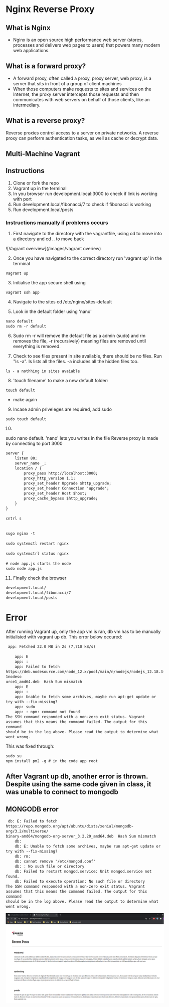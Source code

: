 
# Nginx Reverse Proxy  

## What is Nginx  

- Nginx is an open source high performance web server (stores, processes and delivers web pages to users) that powers many modern web applications.

## What is a forward proxy?  
- A forward proxy, often called a proxy, proxy server, web proxy, is a server that sits in front of a group of client machines
- When those computers make requests to sites and services on the Internet, the proxy server intercepts those requests and then communicates with web servers on behalf of those clients, like an intermediary.


## What is a reverse proxy?  
Reverse proxies control access to a server on private networks. A reverse proxy can perform authentication tasks, as well as cache or decrypt data.



## Multi-Machine Vagrant 

## Instructions
1. Clone or fork the repo 
2. Vagrant up in the terminal 
3. In you browser run development.local:3000 to check if link is working with port
4. Run development.local/fibonacci/7 to check if fibonacci is working
5. Run development.local/posts 

### Instructions manually if problems occurs
1. First navigate to the directory with the vagrantfile, using cd to move into a directory and cd .. to move back 

![Vagrant overview](/images/vagrant overiew)

2. Once you have navigated to the correct directory run 'vagrant up' in the terminal 
```
Vagrant up 
```

3. Initialise the app secure shell using 
```
vagrant ssh app
```

4. Navigate to the sites
cd /etc/nginx/sites-default 

5. Look in the default folder using 'nano'
```
nano default 
sudo rm -r default
```

6. Sudo rm -r will remove the default file as a admin (sudo) and rm removes the file, -r 
(recursively) meaning files are removed until everything is removed. 

7. Check to see files present in site available, there should be no files. Run "ls -a".
ls lists all the files. -a includes all the hidden files too. 
```
ls - a nothhing in sites avaiable
```

8. 'touch filename' to make a new default folder:
```
touch default
``` 
- make again

9. Incase admin priveleges are required, add sudo 
```
sudo touch default 
```

10. 
sudo nano default. 'nano' lets you writes in the file
Reverse proxy is made by connecting to port 3000

```
server {
    listen 80;
    server_name _;
    location / {
        proxy_pass http://localhost:3000;
        proxy_http_version 1.1;
        proxy_set_header Upgrade $http_upgrade;
        proxy_set_header Connection 'upgrade';
        proxy_set_header Host $host;
        proxy_cache_bypass $http_upgrade;
    }
}

cntrl s 


sugo nginx -t 

sudo systemctl restart nginx 

sudo systemctrl status nginx

# node app.js starts the node 
sudo node app.js

```



11. Finally check the browser
```
development.local/
development.local/fibonacci/7
development.local/posts
```

# Error 

After running Vagrant up, only the app vm is ran, db vm has to be manually initialisied with vagrant up db. 
This error below occured:
```
 app: Fetched 22.0 MB in 2s (7,710 kB/s)

    app: E
    app: :
    app: Failed to fetch https://deb.nodesource.com/node_12.x/pool/main/n/nodejs/nodejs_12.18.3-1nodeso
urce1_amd64.deb  Hash Sum mismatch
    app: E
    app: :
    app: Unable to fetch some archives, maybe run apt-get update or try with --fix-missing?
    app: sudo
    app: : npm: command not found
The SSH command responded with a non-zero exit status. Vagrant
assumes that this means the command failed. The output for this command
should be in the log above. Please read the output to determine what
went wrong.

```
This was fixed through:
```
sudo su
npm install pm2 -g # in the code app root 

```
## After Vagrant up db, another error is thrown. Despite using the same code given in class, it was unable to connect to mongodb 
## __MONGODB__ error
```
 db: E: Failed to fetch https://repo.mongodb.org/apt/ubuntu/dists/xenial/mongodb-org/3.2/multiverse/
binary-amd64/mongodb-org-server_3.2.20_amd64.deb  Hash Sum mismatch
    db:
    db: E: Unable to fetch some archives, maybe run apt-get update or try with --fix-missing?
    db: rm:
    db: cannot remove '/etc/mongod.conf'
    db: : No such file or directory
    db: Failed to restart mongod.service: Unit mongod.service not found.
    db: Failed to execute operation: No such file or directory
The SSH command responded with a non-zero exit status. Vagrant
assumes that this means the command failed. The output for this command
should be in the log above. Please read the output to determine what
went wrong.
```
![Posts_image](images/Posts_image.png)


